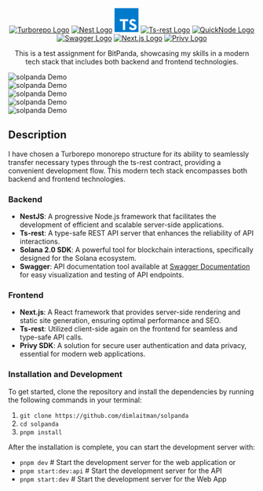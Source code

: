 <!-- Start of Selection -->
<p align="center">
  <a href="https://user-images.githubusercontent.com/4060187/196936123-f6e1db90-784d-4174-b774-92502b718836.png" target="blank"><img src="https://user-images.githubusercontent.com/4060187/196936123-f6e1db90-784d-4174-b774-92502b718836.png" width="50" alt="Turborepo Logo" /></a>
  <a href="http://nestjs.com/" target="blank"><img src="https://nestjs.com/img/logo-small.svg" width="50" alt="Nest Logo" /></a>
  <a href="https://www.typescriptlang.org/" target="blank"><img src="https://raw.githubusercontent.com/devicons/devicon/master/icons/typescript/typescript-original.svg" width="50" alt="TypeScript Logo" /></a>
  <a href="https://ts-rest.dev/" target="blank"><img src="https://avatars.githubusercontent.com/u/109956939?s=400&u=8bf67b1281da46d64eab85f48255cd1892bf0885&v=4" width="50" alt="Ts-rest Logo" /></a>
  <a href="https://www.quicknode.com/" target="blank"><img src="https://avatars.githubusercontent.com/u/53955811?s=200&v=4" width="50" alt="QuickNode Logo" /></a>
  <a href="https://swagger.io/" target="blank"><img src="https://avatars.githubusercontent.com/u/7658037?s=200&v=4" width="50" alt="Swagger Logo" /></a>
  <a href="https://nextjs.org/" target="blank"><img src="https://nextjs.org/static/favicon/favicon.ico" width="50" alt="Next.js Logo" /></a>
  <a href="https://privy.io/" target="blank"><img src="https://avatars.githubusercontent.com/u/81824329?s=200&v=4" width="50" alt="Privy Logo" /></a>
</p>
<!-- End of Selection -->

[circleci-image]: https://img.shields.io/circleci/build/github/nestjs/nest/master?token=abc123def456
[circleci-url]: https://circleci.com/gh/nestjs/nest

<p align="center">This is a test assignment for BitPanda, showcasing my skills in a modern tech stack that includes both backend and frontend technologies.</p>

<a  href="https://solpanda.laitman.at">
<img  src="https://github.com/dimlaitman/solpanda/blob/main/app-flow/1-main.png?raw=true"  alt="solpanda Demo"  width="300"  style="display:inline-block;margin-right:10px;">
<img  src="https://github.com/dimlaitman/solpanda/blob/main/app-flow/2-connect.png?raw=true"  alt="solpanda Demo"  width="300"  style="display:inline-block;margin-right:10px;">
</a>

<a  href="https://solpanda.laitman.at">
<img  src="https://github.com/dimlaitman/solpanda/blob/main/app-flow/3-sign.png?raw=true"  alt="solpanda Demo"  width="600"  style="display:inline-block;margin-right:10px;">
</a>

<a  href="https://solpanda.laitman.at">
<img  src="https://github.com/dimlaitman/solpanda/blob/main/app-flow/4-data.png?raw=true"  alt="solpanda Demo"  width="300"  style="display:inline-block;margin-right:10px;">
<img  src="https://github.com/dimlaitman/solpanda/blob/main/app-flow/5-disconnect.png?raw=true"  alt="solpanda Demo"  width="300"  style="display:inline-block;">

</a>

## Description

I have chosen a Turborepo monorepo structure for its ability to seamlessly transfer necessary types through the ts-rest contract, providing a convenient development flow. This modern tech stack encompasses both backend and frontend technologies.

### Backend

- **NestJS**: A progressive Node.js framework that facilitates the development of efficient and scalable server-side applications.
- **Ts-rest**: A type-safe REST API server that enhances the reliability of API interactions.
- **Solana 2.0 SDK**: A powerful tool for blockchain interactions, specifically designed for the Solana ecosystem.
- **Swagger**: API documentation tool available at [Swagger Documentation](https://api.solpanda.laitman.at/docs/) for easy visualization and testing of API endpoints.

### Frontend

- **Next.js**: A React framework that provides server-side rendering and static site generation, ensuring optimal performance and SEO.
- **Ts-rest**: Utilized client-side again on the frontend for seamless and type-safe API calls.
- **Privy SDK**: A solution for secure user authentication and data privacy, essential for modern web applications.

### Installation and Development

To get started, clone the repository and install the dependencies by running the following commands in your terminal:

1. `git clone https://github.com/dimlaitman/solpanda`
2. `cd solpanda`
3. `pnpm install`

After the installation is complete, you can start the development server with:

<!-- Start of Selection -->

- `pnpm dev` # Start the development server for the web application
  or
- `pnpm start:dev:api` # Start the development server for the API
- `pnpm start:dev` # Start the development server for the Web App
<!-- End of Selection -->
